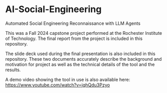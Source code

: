 # AI-Social-Engineering
Automated Social Engineering Reconnaissance with LLM Agents

This was a Fall 2024 capstone project performed at the Rochester Institute of Technology. The final report from the project is included in this repository. 

The slide deck used during the final presentation is also included in this repository. These two documents accurately describe the background and motivation for project as well as the technical details of the tool and the results. 

A demo video showing the tool in use is also available here: https://www.youtube.com/watch?v=jqhQdu3Pzyo
